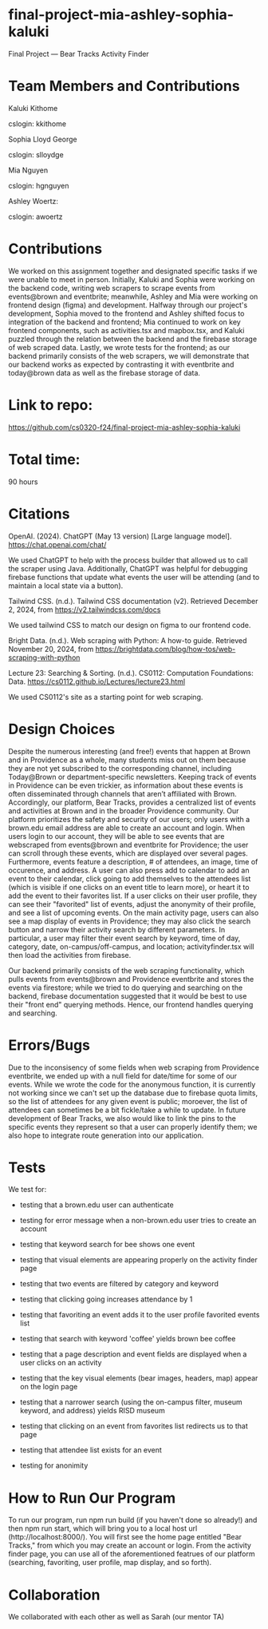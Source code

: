 # final-project-mia-ashley-sophia-kaluki
Final Project — Bear Tracks Activity Finder 

# Team Members and Contributions 

Kaluki Kithome 

cslogin: kkithome 

Sophia Lloyd George 

cslogin: slloydge 

Mia Nguyen 

cslogin: hgnguyen 

Ashley Woertz: 

cslogin: awoertz

# Contributions 
We worked on this assignment together and designated specific tasks if we were unable to meet in person. Initially, Kaluki and Sophia were working on the backend code, writing web scrapers to scrape events from events@brown and eventbrite; meanwhile, Ashley and Mia were working on frontend design (figma) and development. Halfway through our project's development, Sophia moved to the frontend and Ashley shifted focus to integration of the backend and frontend; Mia continued to work on key frontend components, such as activities.tsx and mapbox.tsx, and Kaluki puzzled through the relation between the backend and the firebase storage of web scraped data. Lastly, we wrote tests for the frontend; as our backend primarily consists of the web scrapers, we will demonstrate that our backend works as expected by contrasting it with eventbrite and today@brown data as well as the firebase storage of data.  

# Link to repo: 
https://github.com/cs0320-f24/final-project-mia-ashley-sophia-kaluki

# Total time: 
90 hours 

# Citations 

OpenAI. (2024). ChatGPT (May 13 version) [Large language model]. https://chat.openai.com/chat/

We used ChatGPT to help with the process builder that allowed us to call the scraper using Java. Additionally, ChatGPT was helpful for debugging firebase functions that update what events the user will be attending (and to maintain a local state via a button).

Tailwind CSS. (n.d.). Tailwind CSS documentation (v2). Retrieved December 2, 2024, from https://v2.tailwindcss.com/docs

We used tailwind CSS to match our design on figma to our frontend code. 

Bright Data. (n.d.). Web scraping with Python: A how-to guide. Retrieved November 20, 2024, from https://brightdata.com/blog/how-tos/web-scraping-with-python


Lecture 23: Searching & Sorting. (n.d.). CS0112: Computation Foundations: Data. https://cs0112.github.io/Lectures/lecture23.html

We used CS0112's site as a starting point for web scraping. 

# Design Choices

Despite the numerous interesting (and free!) events that happen at Brown and in Providence as a whole, many students miss out on them because they are not yet subscribed to the corresponding channel, including Today@Brown or department-specific newsletters. Keeping track of events in Providence can be even trickier, as information about these events is often disseminated through channels that aren’t affiliated with Brown. Accordingly, our platform, Bear Tracks, provides a centralized list of events and activities at Brown and in the broader Providence community. Our platform prioritizes the safety and security of our users; only users with a brown.edu email address are able to create an account and login. When users login to our account, they will be able to see events that are webscraped from events@brown and eventbrite for Providence; the user can scroll through these events, which are displayed over several pages. Furthermore, events feature a description, # of attendees, an image, time of occurence, and address. A user can also press add to calendar to add an event to their calendar, click going to add themselves to the attendees list (which is visible if one clicks on an event title to learn more), or heart it to add the event to their favorites list. If a user clicks on their user profile, they can see their "favorited" list of events, adjust the anonymity of their profile, and see a list of upcoming events. On the main activity page, users can also see a map display of events in Providence; they may also click the search button and narrow their activity search by different parameters. In particular, a user may filter their event search by keyword, time of day, category, date, on-campus/off-campus, and location; activityfinder.tsx will then load the activities from firebase. 

Our backend primarily consists of the web scraping functionality, which pulls events from events@brown and Providence eventbrite and stores the events via firestore; while we tried to do querying and searching on the backend, firebase documentation suggested that it would be best to use their "front end" querying methods. Hence, our frontend handles querying and searching. 

# Errors/Bugs

Due to the inconsisency of some fields when web scraping from Providence eventbrite, we ended up with a null field for date/time for some of our events. While we wrote the code for the anonymous function, it is currently not working since we can't set up the database due to firebase quota limits, so the list of attendees for any given event is public; moroever, the list of attendees can sometimes be a bit fickle/take a while to update. In future development of Bear Tracks, we also would like to link the pins to the specific events they represent so that a user can properly identify them; we also hope to integrate route generation into our application. 

# Tests

We test for: 
* testing that a brown.edu user can authenticate

* testing for error message when a non-brown.edu user tries to create an account

* testing that keyword search for bee shows one event

* testing that visual elements are appearing properly on the activity finder page

* testing that two events are filtered by category and keyword 

* testing that clicking going increases attendance by 1

* testing that favoriting an event adds it to the user profile favorited events list

* testing that search with keyword 'coffee' yields brown bee coffee

* testing that a page description and event fields are displayed when a user clicks on an activity

* testing that the key visual elements (bear images, headers, map) appear on the login page

* testing that a narrower search (using the on-campus filter, museum keyword, and address) yields RISD museum

* testing that clicking on an event from favorites list redirects us to that page

* testing that attendee list exists for an event

* testing for anonimity


# How to Run Our Program

To run our program, run npm run build (if you haven't done so already!) and then npm run start, which will bring you to a local host url (http://localhost:8000/). You will first see the home page entitled "Bear Tracks," from which you may create an account or login. From the activity finder page, you can use all of the aforementioned featrues of our platform (searching, favoriting, user profile, map display, and so forth). 


# Collaboration
We collaborated with each other as well as Sarah (our mentor TA)
